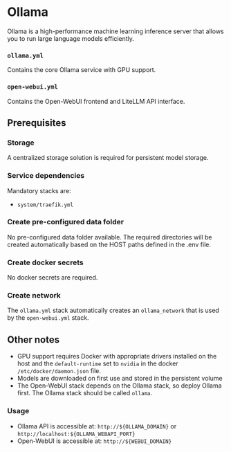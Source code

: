 # Ollama

Ollama is a high-performance machine learning inference server that allows you to run large language models efficiently.

### `ollama.yml`
Contains the core Ollama service with GPU support.

### `open-webui.yml`
Contains the Open-WebUI frontend and LiteLLM API interface.

## Prerequisites
### Storage
A centralized storage solution is required for persistent model storage.

### Service dependencies
Mandatory stacks are:
- `system/traefik.yml`

### Create pre-configured data folder
No pre-configured data folder available. The required directories will be created automatically based on the HOST paths defined in the .env file.

### Create docker secrets
No docker secrets are required.

### Create network
The `ollama.yml` stack automatically creates an `ollama_network` that is used by the `open-webui.yml` stack.

## Other notes
- GPU support requires Docker with appropriate drivers installed on the host and the `default-runtime` set to `nvidia` in the docker `/etc/docker/daemon.json` file.
- Models are downloaded on first use and stored in the persistent volume
- The Open-WebUI stack depends on the Ollama stack, so deploy Ollama first. The Ollama stack should be called `ollama`. 

### Usage
- Ollama API is accessible at: `http://${OLLAMA_DOMAIN}` or `http://localhost:${OLLAMA_WEBAPI_PORT}`
- Open-WebUI is accessible at: `http://${WEBUI_DOMAIN}`